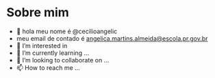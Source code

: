  # Sobre mim
- 👋 hola meu nome é @cecilioangelic
- meu email de  contado é angelica.martins.almeida@escola.pr.gov.br
- 👀 I’m interested in  
- 🌱 I’m currently learning ...   
- 💞️ I’m looking to collaborate on ...
- 📫 How to reach me ...
